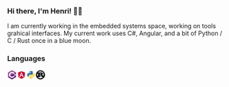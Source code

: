 ### Hi there, I'm Henri! 👋🏾
I am currently working in the embedded systems space, working on tools grahical interfaces. My current work uses C#, Angular, and a bit of Python / C / Rust once in a blue moon.

### Languages

<img align="left" alt="CSharp-logo" width="22px" src="https://raw.githubusercontent.com/devicons/devicon/master/icons/csharp/csharp-original.svg" />
<img align="left" alt="Angular-logo" width="22px" src="https://raw.githubusercontent.com/devicons/devicon/master/icons/angular/angular-original.svg" />          
<img align="left" alt="Python-logo" width="22px" src="https://raw.githubusercontent.com/devicons/devicon/master/icons/python/python-original.svg" />
<img align="left" alt="Rust-lang-logo" width="22px" src="https://raw.githubusercontent.com/devicons/devicon/master/icons/rust/rust-original.svg" />



[threads]: https://www.threads.net/@henriiffrr
[linkedin]: https://www.linkedin.com/in/henri-edouard-f-7a63ba9b/
